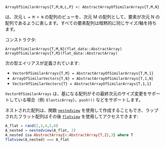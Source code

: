 ```
ArrayOfSimilarArrays{T,M,N,L,P} <: AbstractArrayOfSimilarArrays{T,M,N}
```

は、次元 `L = M + N` の配列のビューを、次元 M の配列として、要素が次元 N の配列であるように表します。すべての要素配列は暗黙的に同じサイズ/軸を持ちます。

コンストラクタ:

```
ArrayOfSimilarArrays{T,M,N}(flat_data::AbstractArray)
ArrayOfSimilarArrays{T,M}(flat_data::AbstractArray)
```

次の型エイリアスが定義されています:

  * `VectorOfSimilarArrays{T,M} = AbstractArrayOfSimilarArrays{T,M,1}`
  * `ArrayOfSimilarVectors{T,N} = AbstractArrayOfSimilarArrays{T,1,N}`
  * `VectorOfSimilarVectors{T} = AbstractArrayOfSimilarArrays{T,1,1}`

`VectorOfSimilarArrays` は、基になる配列がその最終次元のサイズ変更をサポートしている場合（例: `ElasticArray`）、`push!()` などをサポートします。

ネストされた配列は、関数 [`nestedview`](@ref) を使用して作成することもでき、ラップされたフラット配列はその後 [`flatview`](@ref) を使用してアクセスできます:

```julia
A_flat = rand(2,3,4,5,6)
A_nested = nestedview(A_flat, 2)
A_nested isa AbstractArray{<:AbstractArray{T,2},3} where T
flatview(A_nested) === A_flat
```
